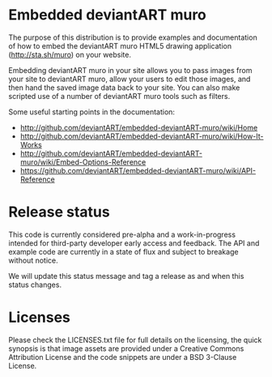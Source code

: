 Embedded deviantART muro
========================

The purpose of this distribution is to provide examples and documentation of how to embed the deviantART muro HTML5 drawing application (http://sta.sh/muro) on your website.

Embedding deviantART muro in your site allows you to pass images from your site to deviantART muro, allow your users to edit those images, and then hand the saved image data back to your site. You can also make scripted use of a number of deviantART muro tools such as filters.

Some useful starting points in the documentation:

 * http://github.com/deviantART/embedded-deviantART-muro/wiki/Home
 * http://github.com/deviantART/embedded-deviantART-muro/wiki/How-It-Works
 * http://github.com/deviantART/embedded-deviantART-muro/wiki/Embed-Options-Reference
 * https://github.com/deviantART/embedded-deviantART-muro/wiki/API-Reference

Release status
==============

This code is currently considered pre-alpha and a work-in-progress intended for third-party developer early access and feedback. The API and example code are currently in a state of flux and subject to breakage without notice.

We will update this status message and tag a release as and when this status changes.

Licenses
========

Please check the LICENSES.txt file for full details on the licensing, the quick synopsis is that image assets are provided under a Creative Commons Attribution License and the code snippets are under a BSD 3-Clause License.
